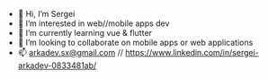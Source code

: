 - 👋 Hi, I’m Sergei 
- 👀 I’m interested in web//mobile apps dev
- 🌱 I’m currently learning vue & flutter
- 💞️ I’m looking to collaborate on mobile apps or web applications
- 📫  arkadev.sx@gmail.com // https://www.linkedin.com/in/sergei-arkadev-0833481ab/
